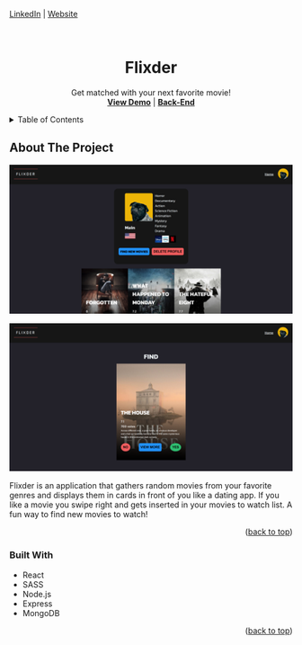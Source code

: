 <a name="readme-top"></a>

[LinkedIn](https://www.linkedin.com/in/jonathanvillagomezhernandez/) |
[Website](https://www.jonweb.dev/)

<!-- PROJECT LOGO -->
<br />
<div align="center">

  <h1 align="center">Flixder</h3>

  <p align="center">
    Get matched with your next favorite movie!
    <br />
    <a href="https://flixder.netlify.app/"><strong>View Demo</strong></a> | 
    <a href="https://github.com/venoblin/flixder-backend"><strong>Back-End</strong></a>
    <br />
  </p>
</div>


<!-- TABLE OF CONTENTS -->
<details>
  <summary>Table of Contents</summary>
  <ol>
    <li>
      <a href="#about-the-project">About The Project</a>
      <ul>
        <li><a href="#built-with">Built With</a></li>
      </ul>
    </li>
  </ol>
</details>



<!-- ABOUT THE PROJECT -->
## About The Project

<p align="center">
  <img src="project-info/screenshot01.png" width="650" />
</p>

<p align="center">
  <img src="project-info/screenshot02.png" width="650" />
</p>

Flixder is an application that gathers random movies from your favorite genres and displays them in cards in front of you like a dating app. If you like a movie you swipe right and gets inserted in your movies to watch list. A fun way to find new movies to watch!

<p align="right">(<a href="#readme-top">back to top</a>)</p>



### Built With

* React
* SASS
* Node.js
* Express
* MongoDB

<p align="right">(<a href="#readme-top">back to top</a>)</p>
